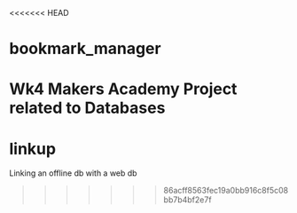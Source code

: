 <<<<<<< HEAD
# bookmark_manager
Wk4 Makers Academy Project related to Databases
=======
# linkup
Linking an offline db with a web db
>>>>>>> 86acff8563fec19a0bb916c8f5c08bb7b4bf2e7f
